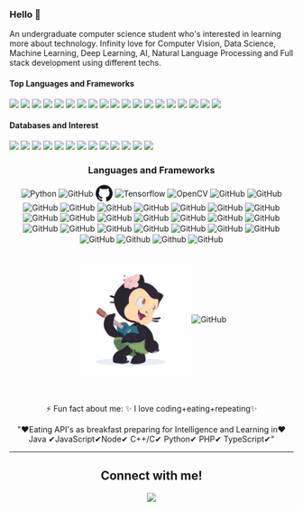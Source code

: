### Hello 👋

<p>
An undergraduate computer science student who's interested in learning more about technology. Infinity love for Computer Vision, Data Science, Machine Learning, Deep Learning, AI, Natural Language Processing and Full stack development using different techs.
</p>

#### Top Languages and Frameworks

<p align="start">
<img src="https://img.shields.io/static/v1?label=language&message=python&color=green"/>
<img src="https://img.shields.io/static/v1?label=language&message=javascript&color=orange"/>
<img src="https://img.shields.io/static/v1?label=language&message=typescript&color=blue"/>
<img src="https://img.shields.io/static/v1?label=language&message=cpp&color=red"/>
<img src="https://img.shields.io/static/v1?label=language&message=c&color=inactive"/>
<img src="https://img.shields.io/static/v1?label=language&message=powershell&color=infomational"/>
<img src="https://img.shields.io/static/v1?label=language&message=css&color=critical"/>
<img src="https://img.shields.io/static/v1?label=language&message=html&color=blueviolet"/>
<img src="https://img.shields.io/static/v1?label=language&message=scss&color=9cf"/>
<img src="https://img.shields.io/static/v1?label=language&message=node&color=success"/>
<img src="https://img.shields.io/static/v1?label=language&message=php&color=black"/>
<img src="https://img.shields.io/static/v1?label=language&message=java&color=lightseagreen"/>
<img src="https://img.shields.io/static/v1?label=framework&message=angular&color=critical"/>
<img src="https://img.shields.io/static/v1?label=framework&message=vue&color=blueviolet"/>
<img src="https://img.shields.io/static/v1?label=framework&message=react&color=9cf"/>
<img src="https://img.shields.io/static/v1?label=framework&message=next&color=success"/>
<img src="https://img.shields.io/static/v1?label=framework&message=express&color=important"/>
<img src="https://img.shields.io/static/v1?label=framework&message=react-native&color=lightgrey"/>
<img src="https://img.shields.io/static/v1?label=framework&message=expo&color=yellowgreen"/>
</p>

#### Databases and Interest

<p align="start">
<img src="https://img.shields.io/static/v1?label=database&message=firebase&color=orange"/>
<img src="https://img.shields.io/static/v1?label=database&message=mongodb&color=green"/>
<img src="https://img.shields.io/static/v1?label=database&message=sql&color=success"/>
<img src="https://img.shields.io/static/v1?label=database&message=sqlite&color=important"/>
<img src="https://img.shields.io/static/v1?label=liked-most&message=opencv&color=yellow"/>
<img src="https://img.shields.io/static/v1?label=liked-most&message=numpy&color=blueviolet"/>
<img src="https://img.shields.io/static/v1?label=liked-most&message=pandas&color=9cf"/>
<img src="https://img.shields.io/static/v1?label=liked-most&message=matplotlib&color=success"/>
<img src="https://img.shields.io/static/v1?label=liked-most&message=tensorflow&color=important"/>
<img src="https://img.shields.io/static/v1?label=liked-most&message=keras&color=red"/>
<img src="https://img.shields.io/static/v1?label=liked-most&message=pytorch&color=green"/>
<img src="https://img.shields.io/static/v1?label=liked-most&message=nltk&color=blue"/>
<img src="https://img.shields.io/static/v1?label=liked-most&message=jupyter-notebook&color=brightgreen"/>
</p>

<div class="crispen" style="">

<h3 align="center">Languages and Frameworks</h3>
<div align="center">
<img align='center' width="30px" alt="Python" width="30px" src="https://upload.wikimedia.org/wikipedia/commons/thumb/0/0a/Python.svg/240px-Python.svg.png" />
<img align='center' width="30px" alt="GitHub" width="30px" src="https://upload.wikimedia.org/wikipedia/commons/thumb/a/ae/Keras_logo.svg/1200px-Keras_logo.svg.png" />
<img align='center' width="30px" alt="GitHub" width="30px" src="https://raw.githubusercontent.com/github/explore/78df643247d429f6cc873026c0622819ad797942/topics/github/github.png" />
<img align='center' width="30px" alt="Tensorflow" width="30px" src="https://upload.wikimedia.org/wikipedia/commons/thumb/2/2d/Tensorflow_logo.svg/800px-Tensorflow_logo.svg.png"/>
 <img align='center' width="30px" alt="OpenCV" width="30px" src="https://upload.wikimedia.org/wikipedia/commons/thumb/3/32/OpenCV_Logo_with_text_svg_version.svg/730px-OpenCV_Logo_with_text_svg_version.svg.png" />
<img align='center' width="30px" alt="GitHub" width="34px" src="https://jupyter.org/assets/main-logo.svg" />
<img align='center' width="30px" src="https://upload.wikimedia.org/wikipedia/commons/thumb/9/99/Unofficial_JavaScript_logo_2.svg/480px-Unofficial_JavaScript_logo_2.svg.png" alt='GitHub' width="30px"/>
<img align='center' width="30px" src="https://upload.wikimedia.org/wikipedia/commons/thumb/d/d9/Node.js_logo.svg/1280px-Node.js_logo.svg.png" alt='GitHub'/>
 <img align='center' width="30px" src="https://upload.wikimedia.org/wikipedia/commons/thumb/4/4c/Typescript_logo_2020.svg/1200px-Typescript_logo_2020.svg.png" alt='GitHub'/>
<img align='center' width="30px" src="https://upload.wikimedia.org/wikipedia/commons/thumb/1/18/ISO_C%2B%2B_Logo.svg/1200px-ISO_C%2B%2B_Logo.svg.png" alt='GitHub'/>
<img align='center' width="30px" src="https://brandslogos.com/wp-content/uploads/images/large/java-logo-1.png" alt="GitHub"/>
<img align='center' width="30px" src="https://www.php.net/images/logos/new-php-logo.svg" alt='GitHub'/>
 <img align='center' width="30px" src="https://upload.wikimedia.org/wikipedia/commons/thumb/a/a7/React-icon.svg/1280px-React-icon.svg.png" alt='GitHub'/>
 <img align='center' width="30px" src="https://brandslogos.com/wp-content/uploads/thumbs/react-native-firebase-logo-vector.svg" alt='GitHub'/>
<img align='center' width="30px" src="https://encrypted-tbn0.gstatic.com/images?q=tbn:ANd9GcRRRS42xTcnXMlC85s502uVAhzdGqq_23-bXA&usqp=CAU" alt='GitHub'/>
<img align='center' width="30px" src="https://www.djangoproject.com/m/img/logos/django-logo-negative.png" alt='GitHub'/>
<img align='center' width="30px" src="https://angular.io/assets/images/logos/angular/angular.png" alt='GitHub'/>
 <img align='center' width="30px" src="https://upload.wikimedia.org/wikipedia/commons/thumb/9/95/Vue.js_Logo_2.svg/1184px-Vue.js_Logo_2.svg.png" alt='GitHub'/>
<img align='center' width="30px" src="https://res.cloudinary.com/practicaldev/image/fetch/s--_QMQU86---/c_imagga_scale,f_auto,fl_progressive,h_420,q_auto,w_1000/https://dev-to-uploads.s3.amazonaws.com/i/6dnng3pre04xxdebia1g.png" alt='GitHub'/>
 <img align='center' width="30px" src="https://www.honext.io/static/images/next_logo.png" alt='GitHub'/>
<img align='center' width="30px" src="https://download.logo.wine/logo/MySQL/MySQL-Logo.wine.png" alt='GitHub'/>
 <img align='center' width="30px" src="https://i2.wp.com/iot4beginners.com/wp-content/uploads/2020/04/65dc5834-de21-4e2e-bd4d-5e0c3c6994dd.jpg?fit=375%2C422&ssl=1" alt='GitHub'/>
<img align='center' width="30px" src="https://static.javatpoint.com/tutorial/matplotlib/images/matplotlib-tutorial.png" alt='GitHub'/>
<img align='center' width="30px" src="https://upload.wikimedia.org/wikipedia/commons/thumb/3/31/NumPy_logo_2020.svg/1280px-NumPy_logo_2020.svg.png" alt='GitHub'/>
 <img align='center' width="30px" src="https://upload.wikimedia.org/wikipedia/commons/thumb/e/ed/Pandas_logo.svg/1200px-Pandas_logo.svg.png" alt='GitHub'/>
<img align='center' width="30px" src="https://upload.wikimedia.org/wikipedia/commons/thumb/3/38/SQLite370.svg/1280px-SQLite370.svg.png" alt='GitHub'/>
 <img align='center' width="30px" src="https://infinapps.com/wp-content/uploads/2018/10/mongodb-logo.png" alt='GitHub'/>
<img align='center' width="30px" src="https://e7.pngegg.com/pngimages/724/306/png-clipart-c-logo-c-programming-language-icon-letter-c-blue-logo.png" alt='GitHub'/>
<img align='center' width="30px" src="https://firebase.google.com/downloads/brand-guidelines/PNG/logo-vertical.png" alt='GitHub'/>
<img align='center' width="30px" src="https://upload.wikimedia.org/wikipedia/commons/thumb/9/96/Sass_Logo_Color.svg/1200px-Sass_Logo_Color.svg.png" alt="Github"/>
<img align='center' width="30px" src="https://upload.wikimedia.org/wikipedia/commons/thumb/d/d5/CSS3_logo_and_wordmark.svg/1200px-CSS3_logo_and_wordmark.svg.png" alt="Github"/>
<img align='center' width="30px" src="https://www.w3.org/html/logo/downloads/HTML5_Logo_512.png" alt="GitHub"/>

</div>
<br/>
<br/>
<div align="center">
<img align='center' width="200" src="dance.gif" alt="GitHub"/>
<img align='center' width="200" src="meditation.gif" alt="GitHub"/>
</div>
<div align="center">
<br/>
<br/>

⚡ Fun fact about me: ✨ I love coding+eating+repeating✨

"❤Eating API's as breakfast preparing for Intelligence and Learning in❤ Java ✔JavaScript✔Node✔ C++/C✔ Python✔ PHP✔ TypeScript✔"

<hr/>
<h2>Connect with me!</h2>
 
 [<img src="https://img.shields.io/badge/twitter-%2320A1F1.svg?&style=for-the-badge&logo=twitter&logoColor=white">](https://twitter.com/GariCrispen)
</div>
